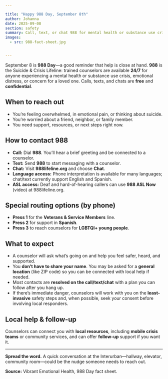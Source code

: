 ```yaml
---

title: "Happy 988 Day, September 8th"
author: Johanna
date: 2025-09-08
section: safety
summary: Call, text, or chat 988 for mental health or substance use crises — 24-7, free, confidential.
images:
  - src: 988-fact-sheet.jpg


---
```


September 8 is **988 Day**—a good reminder that help is close at hand. **988** is the Suicide & Crisis Lifeline: trained counselors are available **24/7** for anyone experiencing a mental health or substance use crisis, emotional distress, or concern for a loved one. Calls, texts, and chats are **free** and **confidential**.

## When to reach out

* You’re feeling overwhelmed, in emotional pain, or thinking about suicide.
* You’re worried about a friend, neighbor, or family member.
* You need support, resources, or next steps right now.

## How to contact 988

* **Call:** Dial **988**. You’ll hear a brief greeting and be connected to a counselor.
* **Text:** Send **988** to start messaging with a counselor.
* **Chat:** Visit **988lifeline.org** and choose **Chat**.
* **Language access:** Phone interpretation is available for many languages; chat/text currently support English and Spanish.
* **ASL access:** Deaf and hard-of-hearing callers can use **988 ASL Now** (video) at 988lifeline.org.

## Special routing options (by phone)

* **Press 1** for the **Veterans & Service Members** line.
* **Press 2** for support in **Spanish**.
* **Press 3** to reach counselors for **LGBTQI+ young people**.

## What to expect

* A counselor will ask what’s going on and help you feel safer, heard, and supported.
* You **don’t have to share your name**. You may be asked for a **general location** (like ZIP code) so you can be connected with local help if needed.
* Most contacts are **resolved on the call/text/chat** with a plan you can follow after you hang up.
* If there’s immediate danger, counselors will work with you on the **least-invasive** safety steps and, when possible, seek your consent before involving local responders.

## Local help & follow-up

Counselors can connect you with **local resources**, including **mobile crisis teams** or community services, and can offer **follow-up** support if you want it.

---

**Spread the word.** A quick conversation at the Interurban—hallway, elevator, community room—could be the nudge someone needs to reach out.

**Source:** Vibrant Emotional Health, 988 Day fact sheet.&#x20;
